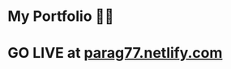 # My Portfolio 🧑‍💻
# GO LIVE at <a href="https://parag77.netlify.com" target="blank">parag77.netlify.com</a>
